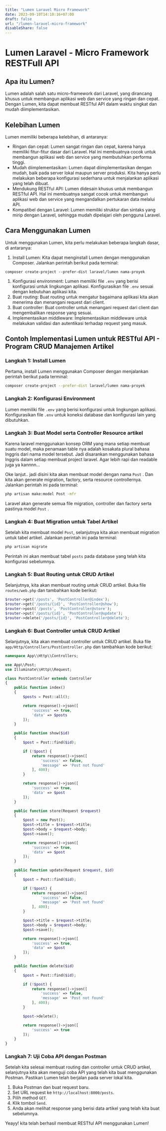 ```yaml
---
title: "Lumen Laravel Micro Framework"
date: 2023-09-10T14:10:16+07:00
draft: false
url: "/lumen-laravel-micro-framework"
disableShare: false
---
```


# Lumen Laravel - Micro Framework RESTFull API

## Apa itu Lumen?

Lumen adalah salah satu micro-framework dari Laravel, yang dirancang khusus untuk membangun aplikasi web dan service yang ringan dan cepat. Dengan Lumen, kita dapat membuat RESTful API dalam waktu singkat dan mudah diimplementasikan.

## Kelebihan Lumen

Lumen memiliki beberapa kelebihan, di antaranya:

- Ringan dan cepat: Lumen sangat ringan dan cepat, karena hanya memiliki fitur-fitur dasar dari Laravel. Hal ini membuatnya cocok untuk membangun aplikasi web dan service yang membutuhkan performa tinggi.
- Mudah diimplementasikan: Lumen dapat diimplementasikan dengan mudah, baik pada server lokal maupun server produksi. Kita hanya perlu melakukan beberapa konfigurasi sederhana untuk menjalankan aplikasi yang telah dibuat.
- Mendukung RESTful API: Lumen didesain khusus untuk membangun RESTful API. Hal ini membuatnya sangat cocok untuk membangun aplikasi web dan service yang mengandalkan pertukaran data melalui API.
- Kompatibel dengan Laravel: Lumen memiliki struktur dan sintaks yang mirip dengan Laravel, sehingga mudah dipelajari oleh pengguna Laravel.

## Cara Menggunakan Lumen

Untuk menggunakan Lumen, kita perlu melakukan beberapa langkah dasar, di antaranya:

1. Install Lumen: Kita dapat menginstall Lumen dengan menggunakan Composer. Jalankan perintah berikut pada terminal:

```
composer create-project --prefer-dist laravel/lumen nama-proyek

```

1. Konfigurasi environment: Lumen memiliki file `.env` yang berisi konfigurasi untuk lingkungan aplikasi. Konfigurasikan file `.env` sesuai dengan kebutuhan aplikasi kita.
2. Buat routing: Buat routing untuk mengatur bagaimana aplikasi kita akan menerima dan menangani request dari client.
3. Buat controller: Buat controller untuk menangani request dari client dan mengembalikan response yang sesuai.
4. Implementasikan middleware: Implementasikan middleware untuk melakukan validasi dan autentikasi terhadap request yang masuk.

## Contoh Implementasi Lumen untuk RESTful API - Program CRUD Manajemen Artikel

### Langkah 1: Install Lumen

Pertama, install Lumen menggunakan Composer dengan menjalankan perintah berikut pada terminal:

```bash
composer create-project --prefer-dist laravel/lumen nama-proyek

```

### Langkah 2: Konfigurasi Environment

Lumen memiliki file `.env` yang berisi konfigurasi untuk lingkungan aplikasi. Konfigurasikan file `.env` untuk koneksi database dan konfigurasi lain yang dibutuhkan.

### Langkah 3: Buat Model serta Controller Resource artikel

Karena laravel menggunakan konsep ORM yang mana setiap membuat suatu model, maka penamaan table nya adalah kosakata plural bahasa Inggris dari nama model tersebut. Jadi disarankan menggunakan bahasa Inggris dalam setiap membuat project laravel. Agar lebih rapi dan readable juga ya kannnn…

Oke lanjut.. jadi disini kita akan membuat model dengan nama `Post` . Dan kita akan generate migration, factory, serta resource controllernya. Jalankan perintah ini pada terminal:

```bash
php artisan make:model Post -mfr
```

Laravel akan generate semua file migration, controller dan factory serta pastinya model `Post` .

### Langkah 4: Buat Migration untuk Tabel Artikel

Setelah kita membuat model `Post`, selanjutnya kita akan membuat migration untuk tabel artikel. Jalankan perintah ini pada terminal:

```bash
php artisan migrate

```

Perintah ini akan membuat tabel `posts` pada database yang telah kita konfigurasi sebelumnya.

### Langkah 5: Buat Routing untuk CRUD Artikel

Selanjutnya, kita akan membuat routing untuk CRUD artikel. Buka file `routes/web.php` dan tambahkan kode berikut:

```php
$router->get('/posts', 'PostController@index');
$router->get('/posts/{id}', 'PostController@show');
$router->post('/posts', 'PostController@store');
$router->put('/posts/{id}', 'PostController@update');
$router->delete('/posts/{id}', 'PostController@delete');

```

### Langkah 6: Buat Controller untuk CRUD Artikel

Selanjutnya, kita akan membuat controller untuk CRUD artikel. Buka file `app/Http/Controllers/PostController.php` dan tambahkan kode berikut:

```php
namespace App\\Http\\Controllers;

use App\\Post;
use Illuminate\\Http\\Request;

class PostController extends Controller
{
    public function index()
    {
        $posts = Post::all();

        return response()->json([
            'success' => true,
            'data' => $posts
        ]);
    }

    public function show($id)
    {
        $post = Post::find($id);

        if (!$post) {
            return response()->json([
                'success' => false,
                'message' => 'Post not found'
            ], 400);
        }

        return response()->json([
            'success' => true,
            'data' => $post
        ]);
    }

    public function store(Request $request)
    {
        $post = new Post();
        $post->title = $request->title;
        $post->body = $request->body;
        $post->save();

        return response()->json([
            'success' => true,
            'data' => $post
        ]);
    }

    public function update(Request $request, $id)
    {
        $post = Post::find($id);

        if (!$post) {
            return response()->json([
                'success' => false,
                'message' => 'Post not found'
            ], 400);
        }

        $post->title = $request->title;
        $post->body = $request->body;
        $post->save();

        return response()->json([
            'success' => true,
            'data' => $post
        ]);
    }

    public function delete($id)
    {
        $post = Post::find($id);

        if (!$post) {
            return response()->json([
                'success' => false,
                'message' => 'Post not found'
            ], 400);
        }

        $post->delete();

        return response()->json([
            'success' => true
        ]);
    }
}

```

### Langkah 7: Uji Coba API dengan Postman

Setelah kita selesai membuat routing dan controller untuk CRUD artikel, selanjutnya kita akan menguji coba API yang telah kita buat menggunakan Postman. Pastikan Lumen telah berjalan pada server lokal kita.

1. Buka Postman dan buat request baru.
2. Set URL request ke `http://localhost:8000/posts`.
3. Pilih method `GET`.
4. Klik tombol `Send`.
5. Anda akan melihat response yang berisi data artikel yang telah kita buat sebelumnya.

Yeayy! kita telah berhasil membuat RESTful API menggunakan Lumen!
